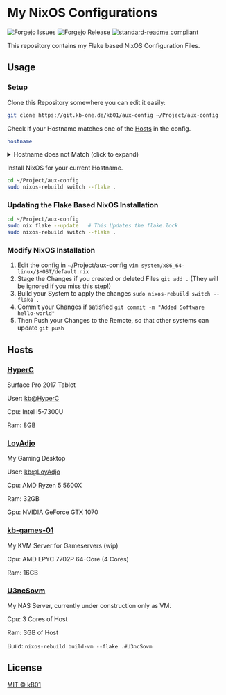 # My NixOS Configurations

![Forgejo Issues](https://img.shields.io/gitea/issues/open/kb01/nix-config?gitea_url=https%3A%2F%2Fgit.kb-one.de)
![Forgejo Release](https://img.shields.io/gitea/v/release/kb01/nix-config?gitea_url=https%3A%2F%2Fgit.kb-one.de)
[![standard-readme compliant](https://img.shields.io/badge/readme%20style-standard-brightgreen.svg?style=flat-square)](https://github.com/RichardLitt/standard-readme)

This repository contains my Flake based NixOS Configuration Files.

## Usage

### Setup
Clone this Repository somewhere you can edit it easily:
```bash
git clone https://git.kb-one.de/kb01/aux-config ~/Project/aux-config
```

Check if your Hostname matches one of the [Hosts](#hosts) in the config.
```bash
hostname
```
<details>
  <summary>Hostname does not Match (click to expand)</summary>

  Install NixOS on the current system with forced hostname.

  ```bash
  cd ~/Project/aux-config
  sudo nixos-rebuild switch --flake .#voloxo
  ```

  > **Warning**
  > 
  > This will change the Hostname of your System to voloxo!

</details>

Install NixOS for your current Hostname.
```bash
cd ~/Project/aux-config
sudo nixos-rebuild switch --flake .
```

### Updating the Flake Based NixOS Installation
```bash
cd ~/Project/aux-config
sudo nix flake --update   # This Updates the flake.lock
sudo nixos-rebuild switch --flake .
```

### Modify NixOS Installation
1. Edit the config in ~/Project/aux-config `vim system/x86_64-linux/$HOST/default.nix`
2. Stage the Changes if you created or deleted Files `git add .` (They will be ignored if you miss this step!)
3. Build your System to apply the changes `sudo nixos-rebuild switch --flake .`
4. Commit your Changes if satisfied `git commit -m "Added Software hello-world"`
5. Then Push your Changes to the Remote, so that other systems can update `git push`

## Hosts

### [HyperC](./systems/x86_64-linux/HyperC)
Surface Pro 2017 Tablet

User: [kb@HyperC](./homes/x86_64-linux/kb@HyperC)

Cpu: Intel i5-7300U

Ram: 8GB

### [LoyAdjo](./systems/x86_64-linux/LoyAdjo)
My Gaming Desktop

User: [kb@LoyAdjo](./homes/x86_64-linux/kb@LoyAdjo)

Cpu: AMD Ryzen 5 5600X

Ram: 32GB

Gpu: NVIDIA GeForce GTX 1070

### [kb-games-01](./systems/x86_64-linux/kb-games-01)
My KVM Server for Gameservers (wip)

Cpu: AMD EPYC 7702P 64-Core (4 Cores)

Ram: 16GB

### [U3ncSovm](./systems/x86_64-linux/U3ncSovm)
My NAS Server, currently under construction only as VM.

Cpu: 3 Cores of Host

Ram: 3GB of Host

Build: `nixos-rebuild build-vm --flake .#U3ncSovm`

## License

[MIT © kB01](../LICENSE)
